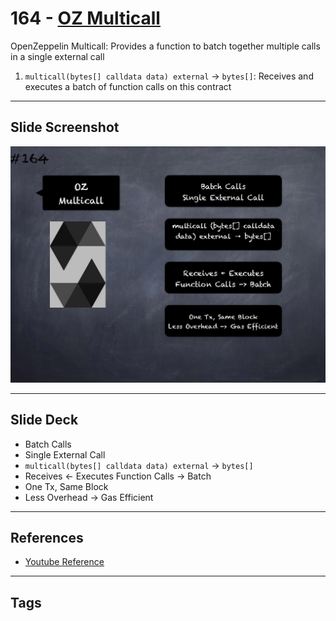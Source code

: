 # 164 - [OZ Multicall](OZ%20Multicall.md)
OpenZeppelin Multicall: Provides a function to batch together multiple calls in a single external call

1.  `multicall(bytes[] calldata data) external` → `bytes[]`: Receives and executes a batch of function calls on this contract

___
## Slide Screenshot
![164.png](../images/solidity201/164.png)
___
## Slide Deck
- Batch Calls
- Single External Call
- `multicall(bytes[] calldata data) external` -> `bytes[]`
- Receives <- Executes Function Calls -> Batch
- One Tx, Same Block
- Less Overhead -> Gas Efficient
___
## References
- [Youtube Reference](https://youtu.be/L_9Fk6HRwpU?t=250)
___
## Tags